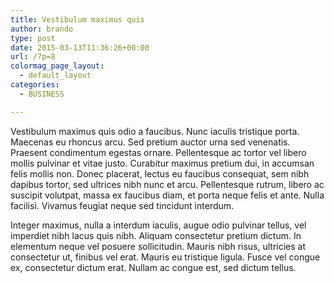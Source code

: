 ```yaml
---
title: Vestibulum maximus quis
author: brando
type: post
date: 2015-03-13T11:36:26+00:00
url: /?p=8
colormag_page_layout:
  - default_layout
categories:
  - BUSINESS

---
```

Vestibulum maximus quis odio a faucibus. Nunc iaculis tristique porta. Maecenas eu rhoncus arcu. Sed pretium auctor urna sed venenatis. Praesent condimentum egestas ornare. Pellentesque ac tortor vel libero mollis pulvinar et vitae justo. Curabitur maximus pretium dui, in accumsan felis mollis non. Donec placerat, lectus eu faucibus consequat, sem nibh dapibus tortor, sed ultrices nibh nunc et arcu. Pellentesque rutrum, libero ac suscipit volutpat, massa ex faucibus diam, et porta neque felis et ante. Nulla facilisi. Vivamus feugiat neque sed tincidunt interdum.

Integer maximus, nulla a interdum iaculis, augue odio pulvinar tellus, vel imperdiet nibh lacus quis nibh. Aliquam consectetur pretium dictum. In elementum neque vel posuere sollicitudin. Mauris nibh risus, ultricies at consectetur ut, finibus vel erat. Mauris eu tristique ligula. Fusce vel congue ex, consectetur dictum erat. Nullam ac congue est, sed dictum tellus.